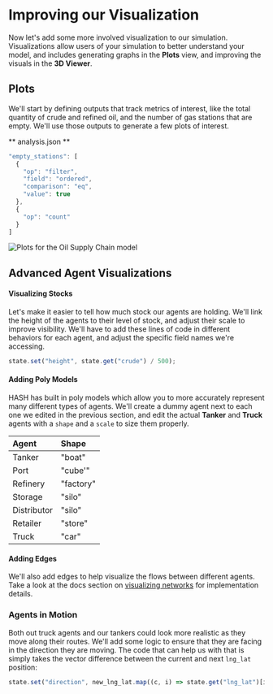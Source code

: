 # Improving our Visualization

Now let's add some more involved visualization to our simulation. Visualizations allow users of your simulation to better understand your model, and includes generating graphs in the **Plots** view, and improving the visuals in the **3D Viewer**.

## Plots

We'll start by defining outputs that track metrics of interest, like the total quantity of crude and refined oil, and the number of gas stations that are empty. We'll use those outputs to generate a few plots of interest.

** analysis.json **

```javascript
"empty_stations": [
  {
    "op": "filter",
    "field": "ordered",
    "comparison": "eq",
    "value": true
  },
  {
    "op": "count"
  }
]
```


![Plots for the Oil Supply Chain model](https://cdn-us1.hash.ai/site/docs/image%20%2827%29.png)

## Advanced Agent Visualizations

#### Visualizing Stocks

Let's make it easier to tell how much stock our agents are holding. We'll link the height of the agents to their level of stock, and adjust their scale to improve visibility. We'll have to add these lines of code in different behaviors for each agent, and adjust the specific field names we're accessing.

```javascript
state.set("height", state.get("crude") / 500);
```

#### Adding Poly Models

HASH has built in poly models which allow you to more accurately represent many different types of agents. We'll create a dummy agent next to each one we edited in the previous section, and edit the actual **Tanker** and **Truck** agents with a `shape` and a `scale` to size them properly.

| Agent | Shape |
| :--- | :--- |
| Tanker | "boat" |
| Port | "cube'" |
| Refinery | "factory" |
| Storage | "silo" |
| Distributor | "silo" |
| Retailer | "store" |
| Truck | "car" |

#### Adding Edges

We'll also add edges to help visualize the flows between different agents. Take a look at the docs section on [visualizing networks](../../../../creating-simulations/anatomy-of-an-agent/visualization/networks.md) for implementation details.

### Agents in Motion

Both out truck agents and our tankers could look more realistic as they move along their routes. We'll add some logic to ensure that they are facing in the direction they are moving. The code that can help us with that is simply takes the vector difference between the current and next `lng_lat` position:

```javascript
state.set("direction", new_lng_lat.map((c, i) => state.get("lng_lat")[i] - c));
```

